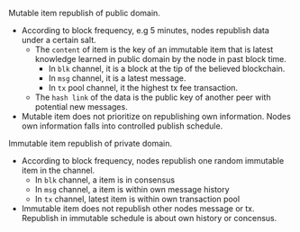 Mutable item republish of public domain.
* According to block frequency, e.g 5 minutes, nodes republish data under a certain salt. 
  - The `content` of item is the key of an immutable item that is latest knowledge learned in public domain by the node in past block time. 
    * In `blk` channel, it is a block at the tip of the believed blockchain. 
    * In `msg` channel, it is a latest message. 
    * In `tx` pool channel, it the highest tx fee transaction. 
  - The `hash link` of the data is the public key of another peer with potential new messages. 
* Mutable item does not prioritize on republishing own information. Nodes own information falls into controlled publish schedule. 

Immutable item republish of private domain. 
* According to block frequency, nodes republish one random immutable item in the channel. 
  - In `blk` channel, a item is in consensus
  - In `msg` channel, a item is within own message history
  - In `tx` channel, latest item is within own transaction pool
* Immutable item does not republish other nodes message or tx. Republish in immutable schedule is about own history or concensus.
